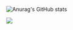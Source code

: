 ![Anurag's GitHub stats](https://github-readme-stats.vercel.app/api?username=Gray-Grazer&show_icons=true&theme=rose)


<a href="https://github.com" target="_blank"><img src="https://img.shields.io/badge/github-181717?style=for-the-badge&logo=github&logoColor=rose"/></a>
<!--
**Gray-Grazer/Gray-Grazer** is a ✨ _special_ ✨ repository because its `README.md` (this file) appears on your GitHub profile.

Here are some ideas to get you started:

- 🔭 I’m currently working on ...
- 🌱 I’m currently learning ...
- 👯 I’m looking to collaborate on ...
- 🤔 I’m looking for help with ...
- 💬 Ask me about ...
- 📫 How to reach me: ...
- 😄 Pronouns: ...
- ⚡ Fun fact: ...
-->

